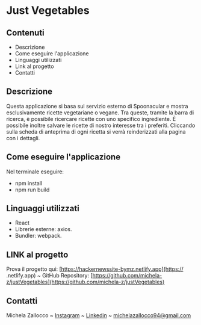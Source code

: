 # Just Vegetables

## Contenuti
* Descrizione
* Come eseguire l'applicazione
* Linguaggi utilizzati
* Link al progetto
* Contatti


## Descrizione
Questa applicazione si basa sul servizio esterno di Spoonacular e mostra esclusivamente ricette vegetariane o vegane.
Tra queste, tramite la barra di ricerca, è possibile ricercare ricette con uno specifico ingrediente.
È possibile inoltre salvare le ricette di nostro interesse tra i preferiti.
Cliccando sulla scheda di anteprima di ogni ricetta si verrà reinderizzati alla pagina con i dettagli.


## Come eseguire l'applicazione
Nel terminale eseguire:
- npm install
- npm run build


## Linguaggi utilizzati
- React
- Librerie esterne: axios.
- Bundler: webpack.

## LINK al progetto
 Prova il progetto qui: [https://hackernewssite-bymz.netlify.app](https://   .netlify.app)
   ~   GitHub Repository: [https://github.com/michela-z/justVegetables](https://github.com/michela-z/justVegetables) 


## Contatti
Michela Zallocco ~ [Instagram](https://www.instagram.com/michelazallocco/) ~ [Linkedin](https://www.linkedin.com/in/michela-zallocco-a30b531a1/) ~ michelazallocco94@gmail.com
